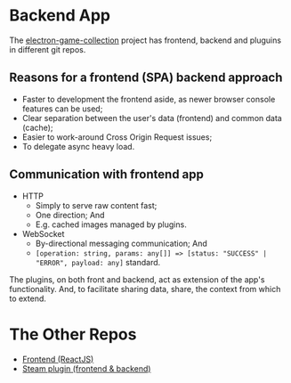 # Backend App
The [electron-game-collection](https://github.com/andrehtissot/electron-game-collection) project has frontend, backend and pluguins in different git repos.

## Reasons for a frontend (SPA) backend approach
- Faster to development the frontend aside, as newer browser console features can be used;
- Clear separation between the user's data (frontend) and common data (cache);
- Easier to work-around Cross Origin Request issues;
- To delegate async heavy load.

## Communication with frontend app
- HTTP
	- Simply to serve raw content fast;
	- One direction; And
	- E.g. cached images managed by plugins.
- WebSocket
	- By-directional messaging communication; And
	- `[operation: string, params: any[]] => [status: "SUCCESS" | "ERROR", payload: any]` standard.

The plugins, on both front and backend, act as extension of the app's functionality. And, to facilitate sharing data, share, the context from which to extend.

# The Other Repos
- [Frontend (ReactJS)](https://github.com/andrehtissot/electron-game-collection)
- [Steam plugin (frontend & backend)](https://github.com/andrehtissot/electron-game-collection-steam-plugin)
